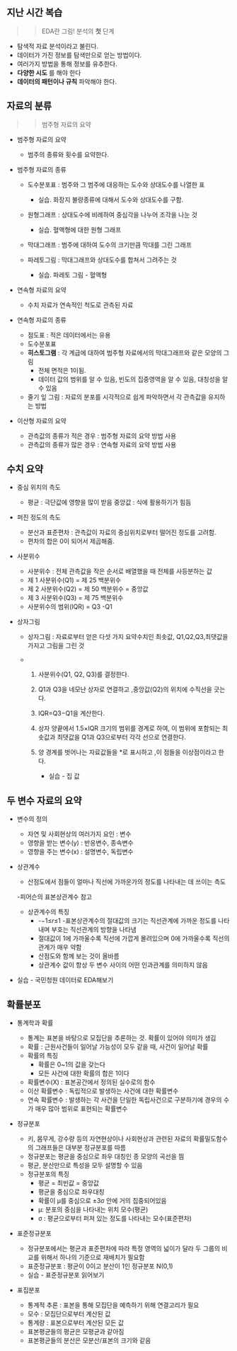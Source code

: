 ## 지난 시간 복습
> > EDA란 그림! 분석의 **첫** 단계
* 탐색적 자료 분석이라고 불린다.
* 데이터가 가진 정보를 탐색만으로 얻는 방법이다.
* 여러가지 방법을 통해 정보를 유추한다.
* **다양한 시도** 를 해야 한다
* **데이터의 패턴이나 규칙** 파악해야 한다.

## 자료의 분류
>> 범주형 자료의 요약
* 범주형 자료의 요약

  * 범주의 종류와 횟수를 요약한다.

* 범주형 자료의 종류

  * 도수분포표 : 범주와 그 범주에 대응하는 도수와 상대도수를 나열한 표
    * 실습.  화장지 불량종류에 대해서 도수와 상대도수를 구함.

  * 원형그래프 :  상대도수에 비례하여 중심각을 나누어 조각을 나눈 것
    * 실습.  혈액형에 대한 원형 그래프
  * 막대그래프 : 범주에 대하여 도수의 크기만큼 막대를 그린 그래프
  * 파레토그림 : 막대그래프와 상대도수를 합쳐서 그려주는 것
    * 실습. 파레토 그림 - 혈액형

* 연속형 자료의 요약

  * 수치 자료가 연속적인 척도로 관측된 자료

* 연속형 자료의 종류

  * 점도표 : 적은 데이터에서는 유용
  * 도수분포표
  * **히스토그램** :  각 계급에 대하여 범주형 자료에서의 막대그래프와 같은 모양의 그림
    * 전체 면적은 1이됨.
    * 데이터 값의 범위를 알 수 있음, 빈도의 집중영역을 알 수 있음, 대칭성을 알 수 있음
  * 줄기 잎 그림 : 자료의 분포를 시각적으로 쉽게 파악하면서 각 관측값을 유지하는 방법

* 이산형 자료의 요약

  * 관측값의 종류가 적은 경우 : 범주형 자료의 요약 방법 사용
  * 관측값의 종류가 많은 경우 : 연속형 자료의 요약 방법 사용



## 수치 요약

* 중심 위치의 측도

  * 평균 : 극단값에 영향을 많이 받음 중앙값 : 식에 활용하기가 힘듬

* 퍼진 정도의 측도

  * 분산과 표준편차 : 관측값이 자료의 중심위치로부터 떨어진 정도를 고려함.
  * 편차의 합은 0이 되어서 제곱해줌.

* 사분위수

  * 사분위수 : 전체 관측값을 작은 순서로 배열했을 때 전체를 사등분하는 값
  * 제 1 사분위수(Q1) = 제 25 백분위수
  * 제 2 사분위수(Q2) = 제 50 백분위수 = 중앙값
  * 제 3 사분위수(Q3) = 제 75 백분위수
  * 사분위수의 범위(IQR) = Q3 -Q1

* 상자그림 

  * 상자그림 : 자료로부터 얻은 다섯 가지 요약수치인 최솟값, Q1,Q2,Q3,최댓값을 가지고 그림을 그린 것

  * 1. 사분위수(Q1, Q2, Q3)를 결정한다.

    2. Q1과 Q3을 네모난 상자로 연결하고 ,중앙값(Q2)의 위치에 수직선을 긋는다.
    3. IQR=Q3−Q1을 계산한다.
    4. 상자 양끝에서 1.5×IQR 크기의 범위를 경계로 하여, 이 범위에 포함되는 최솟값과
      최댓값을 Q1과 Q3으로부터 각각 선으로 연결한다.
    5. 양 경계를 벗어나는 자료값들을 *로 표시하고 ,이 점들을 이상점이라고 한다.
       * 실습 - 집 값
       
       
## 두 변수 자료의 요약

  * 변수의 정의
    * 자연 및 사회현상의 여러가지 요인 : 변수
    * 영향을 받는 변수(y) : 반응변수, 종속변수
    * 영향을 주는 변수(x) : 설명변수, 독립변수

* 상관계수

  * 산점도에서 점들이 얼마나 직선에 가까운가의 정도를 나타내는 데 쓰이는 측도

  -피어슨의 표본상관계수 참고

  * 상관계수의 특징
    * -−1≤𝑟≤1
      -표본상관계수의 절대값의 크기는 직선관계에 가까운 정도를 나타내며 부호는 직선관계의 방향을 나타냄
    * 절대값이 1에 가까울수록 직선에 가깝게 몰려있으며 0에 가까울수록 직선의 관계가 매우 약함
    * 산점도와 함께 보는 것이 올바름
    * 상관계수 값이 항상 두 변수 사이의 어떤 인과관계를 의미하지 않음

* 실습 - 국민청원 데이터로 EDA해보기





## 확률분포

* 통계학과 확률
  * 통계는 표본을 바탕으로 모집단을 추론하는 것. 확률이 있어야 의미가 생김
  * 확률 : 근원사건들이 일어날 가능성이 모두 같을 때, 사건이 일어날 확률
  * 확률의 특징
    * 확률은 0~1의 값을 갖는다
    * 모든 사건에 대한 확률의 합은 1이다
  * 확률변수(X) : 표본공간에서 정의된 실수로의 함수
  * 이산 확률변수 : 독립적으로 발생하는 사건에 대한 확률변수
  * 연속 확률변수 : 발생하는 각 사건을 단일한 독립사건으로 구분하기에 경우의 수가 매우 많아 범위로 표현되는 확률변수



* 정규분포

  * 키, 몸무게, 강수량 등의 자연현상이나 사회현상과 관련된 자료의 확률밀도함수의 그래프들은 대부분 정규분포를 따름
  * 정규분포는 평균을 중심으로 좌우 대칭인 종 모양의 곡선을 띔
  * 평균, 분산만으로 특성을 모두 설명할 수 있음
  * 정규분포의 특징
    * 평균 = 최빈값 = 중앙값
    * 평균을 중심으로 좌우대칭
    * 확률이 μ를 중심으로 ±3σ 안에 거의 집중되어있음
    * μ: 분포의 중심을 나타내는 위치 모수(평균)
    * σ : 평균으로부터 퍼져 있는 정도를 나타내는 모수(표준편차)

  

* 표준정규분포

  * 정규분포에서는 평균과 표준편차에 따라 특정 영역의 넓이가 달라 두 그룹의 비교를 위해서 하나의 기준으로 재배치가 필요함
  * 표준정규분포 : 평균이 0이고 분산이 1인 정규분포 N(0,1)
  * 실습 - 표준정규분포 읽어보기





* 표집분포
  * 통계적 추론 : 표본을 통해 모집단을 예측하기 위해 연결고리가 필요
  * 모수 : 모집단으로부터 계산된 값
  * 통계량 : 표본으로부터 계산된 모든 값
  * 표본평균들의 평균은 모평균과 같아짐
  * 표본평균들의 분산은 모분산/표본의 크기와 같음
